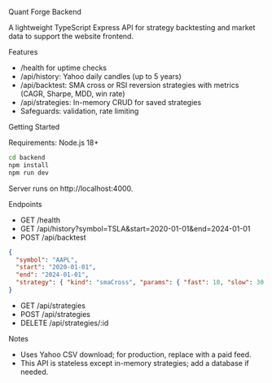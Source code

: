 Quant Forge Backend

A lightweight TypeScript Express API for strategy backtesting and market data to support the website frontend.

Features
- /health for uptime checks
- /api/history: Yahoo daily candles (up to 5 years)
- /api/backtest: SMA cross or RSI reversion strategies with metrics (CAGR, Sharpe, MDD, win rate)
- /api/strategies: In-memory CRUD for saved strategies
- Safeguards: validation, rate limiting

Getting Started

Requirements: Node.js 18+

```bash
cd backend
npm install
npm run dev
```

Server runs on http://localhost:4000.

Endpoints
- GET /health
- GET /api/history?symbol=TSLA&start=2020-01-01&end=2024-01-01
- POST /api/backtest
```json
{
  "symbol": "AAPL",
  "start": "2020-01-01",
  "end": "2024-01-01",
  "strategy": { "kind": "smaCross", "params": { "fast": 10, "slow": 30 } }
}
```
- GET /api/strategies
- POST /api/strategies
- DELETE /api/strategies/:id

Notes
- Uses Yahoo CSV download; for production, replace with a paid feed.
- This API is stateless except in-memory strategies; add a database if needed.